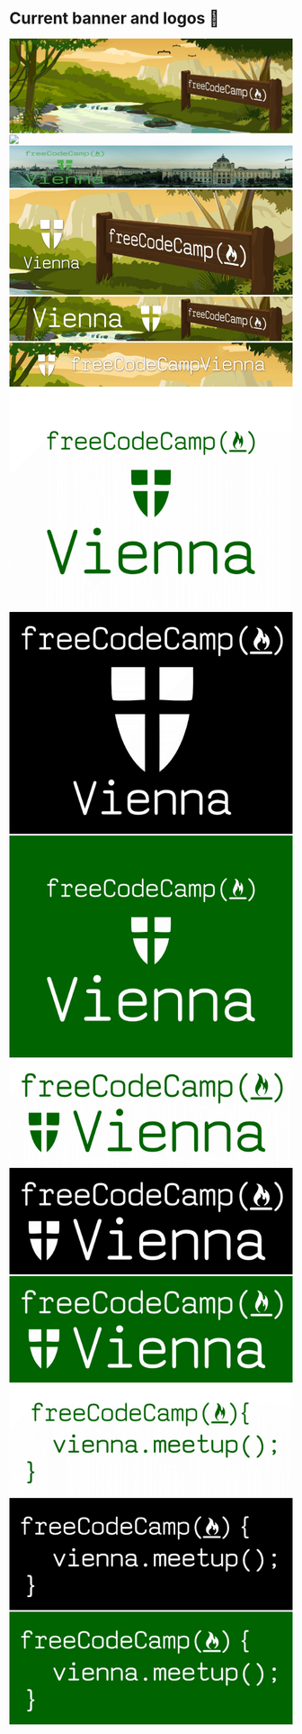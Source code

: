 
# Current banner and logos 🚩

<img src="./12187994_10153629364000211_8457385219102342237_o.jpg?raw=true" />
<img src="./banner_8.17_facebook.jpeg?raw=true" />
<img src="./banner_8.17_meetupCom.jpeg?raw=true" />
<img src="./banner_facebook.png?raw=true" />
<img src="./Banner_v1.png?raw=true" />
<img src="./Banner_v2.png?raw=true" />
<img src="./Logo1_white.png?raw=true" />
<img src="./Logo1_black.png?raw=true" />
<img src="./Logo1_green.png?raw=true" />
<img src="./Logo2_white.png?raw=true" />
<img src="./Logo2_black.png?raw=true" />
<img src="./Logo2_green.png?raw=true" />
<img src="./Logo3_white.png?raw=true" />
<img src="./Logo3_black.png?raw=true" />
<img src="./Logo3_green.png?raw=true" />
